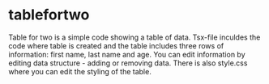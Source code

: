 # tablefortwo
Table for two is a simple code showing a table of data. 
Tsx-file inculdes the code where table is created and the table includes three rows of information: first name, last name and age.
You can edit information by editing data structure - adding or removing data.
There is also style.css where you can edit the styling of the table.
